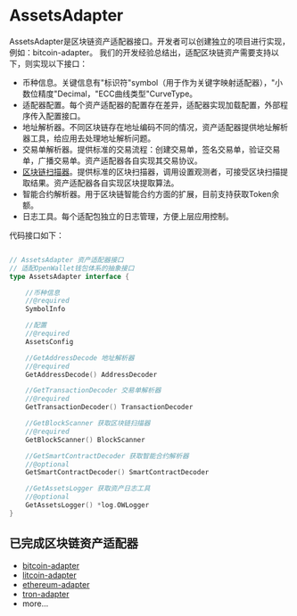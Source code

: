 # AssetsAdapter

AssetsAdapter是区块链资产适配器接口。开发者可以创建独立的项目进行实现，例如：bitcoin-adapter。
我们的开发经验总结出，适配区块链资产需要支持以下，则实现以下接口：

- 币种信息。关键信息有"标识符"symbol（用于作为关键字映射适配器），"小数位精度"Decimal，"ECC曲线类型"CurveType。
- 适配器配置。每个资产适配器的配置存在差异，适配器实现加载配置，外部程序传入配置接口。
- 地址解析器。不同区块链存在地址编码不同的情况，资产适配器提供地址解析器工具，给应用去处理地址解析问题。
- 交易单解析器。提供标准的交易流程：创建交易单，签名交易单，验证交易单，广播交易单。资产适配器各自实现其交易协议。
- [区块链扫描器](./blockscanner.md)。提供标准的区块扫描器，调用设置观测者，可接受区块扫描提取结果。资产适配器各自实现区块提取算法。
- 智能合约解析器。用于区块链智能合约方面的扩展，目前支持获取Token余额。
- 日志工具。每个适配包独立的日志管理，方便上层应用控制。

代码接口如下：

```go

// AssetsAdapter 资产适配器接口
// 适配OpenWallet钱包体系的抽象接口
type AssetsAdapter interface {

	//币种信息
	//@required
	SymbolInfo

	//配置
	//@required
	AssetsConfig

	//GetAddressDecode 地址解析器
	//@required
	GetAddressDecode() AddressDecoder

	//GetTransactionDecoder 交易单解析器
	//@required
	GetTransactionDecoder() TransactionDecoder

	//GetBlockScanner 获取区块链扫描器
	//@required
	GetBlockScanner() BlockScanner

	//GetSmartContractDecoder 获取智能合约解析器
	//@optional
	GetSmartContractDecoder() SmartContractDecoder

	//GetAssetsLogger 获取资产日志工具
	//@optional
	GetAssetsLogger() *log.OWLogger
}


```

## 已完成区块链资产适配器

- [bitcoin-adapter](https://github.com/blocktree/bitcoin-adapter)
- [litcoin-adapter](https://github.com/blocktree/litcoin-adapter)
- [ethereum-adapter](https://github.com/blocktree/ethereum-adapter)
- [tron-adapter](https://github.com/blocktree/tron-adapter)
- more...
